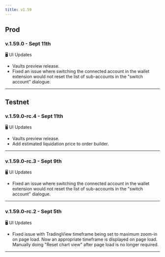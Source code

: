 ```yaml
---
title: v1.59
---
```


## Prod

### v.1.59.0 - Sept 11th

🖥️  UI Updates

* Vaults preview release.
* Fixed an issue where switching the connected account in the wallet extension would not reset the list of sub-accounts in the "switch account" dialogue.

***

## Testnet

### v.1.59.0-rc.4 - Sept 11th

🖥️  UI Updates

* Vaults preview release.
* Add estimated liquidation price to order builder.

***

### v.1.59.0-rc.3 - Sept 9th

🖥️  UI Updates

* Fixed an issue where switching the connected account in the wallet extension would not reset the list of sub-accounts in the "switch account" dialogue.

***

### v.1.59.0-rc.2 - Sept 5th

🖥️  UI Updates

* Fixed issue with TradingView timeframe being set to maximum zoom-in on page load. Now an appropriate timeframe is displayed on page load. Manually doing "Reset chart view" after page load is no longer required.

***



